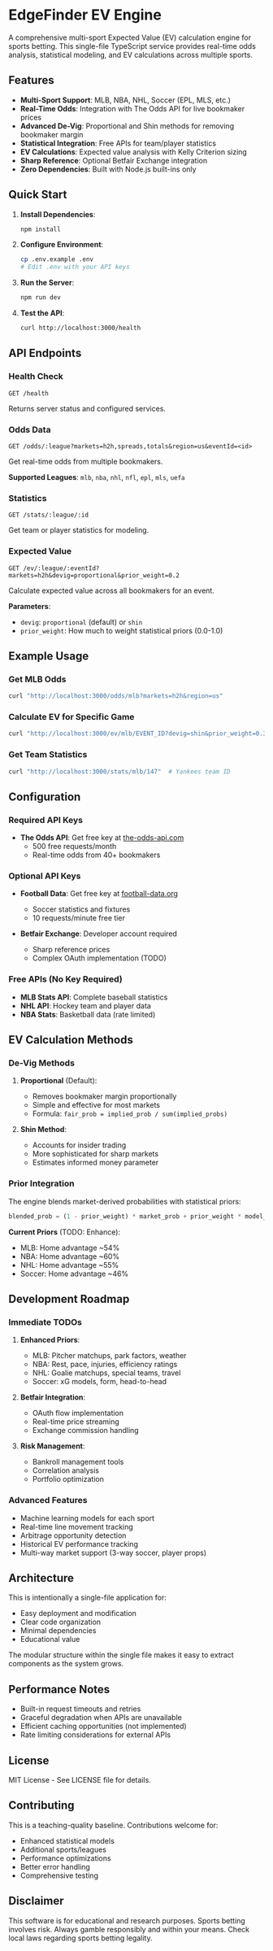 # EdgeFinder EV Engine

A comprehensive multi-sport Expected Value (EV) calculation engine for sports betting. This single-file TypeScript service provides real-time odds analysis, statistical modeling, and EV calculations across multiple sports.

## Features

- **Multi-Sport Support**: MLB, NBA, NHL, Soccer (EPL, MLS, etc.)
- **Real-Time Odds**: Integration with The Odds API for live bookmaker prices
- **Advanced De-Vig**: Proportional and Shin methods for removing bookmaker margin
- **Statistical Integration**: Free APIs for team/player statistics
- **EV Calculations**: Expected value analysis with Kelly Criterion sizing
- **Sharp Reference**: Optional Betfair Exchange integration
- **Zero Dependencies**: Built with Node.js built-ins only

## Quick Start

1. **Install Dependencies**:
   ```bash
   npm install
   ```

2. **Configure Environment**:
   ```bash
   cp .env.example .env
   # Edit .env with your API keys
   ```

3. **Run the Server**:
   ```bash
   npm run dev
   ```

4. **Test the API**:
   ```bash
   curl http://localhost:3000/health
   ```

## API Endpoints

### Health Check
```
GET /health
```
Returns server status and configured services.

### Odds Data
```
GET /odds/:league?markets=h2h,spreads,totals&region=us&eventId=<id>
```
Get real-time odds from multiple bookmakers.

**Supported Leagues**: `mlb`, `nba`, `nhl`, `nfl`, `epl`, `mls`, `uefa`

### Statistics
```
GET /stats/:league/:id
```
Get team or player statistics for modeling.

### Expected Value
```
GET /ev/:league/:eventId?markets=h2h&devig=proportional&prior_weight=0.2
```
Calculate expected value across all bookmakers for an event.

**Parameters**:
- `devig`: `proportional` (default) or `shin`
- `prior_weight`: How much to weight statistical priors (0.0-1.0)

## Example Usage

### Get MLB Odds
```bash
curl "http://localhost:3000/odds/mlb?markets=h2h&region=us"
```

### Calculate EV for Specific Game
```bash
curl "http://localhost:3000/ev/mlb/EVENT_ID?devig=shin&prior_weight=0.3"
```

### Get Team Statistics
```bash
curl "http://localhost:3000/stats/mlb/147"  # Yankees team ID
```

## Configuration

### Required API Keys

- **The Odds API**: Get free key at [the-odds-api.com](https://the-odds-api.com/)
  - 500 free requests/month
  - Real-time odds from 40+ bookmakers

### Optional API Keys

- **Football Data**: Get free key at [football-data.org](https://www.football-data.org/)
  - Soccer statistics and fixtures
  - 10 requests/minute free tier

- **Betfair Exchange**: Developer account required
  - Sharp reference prices
  - Complex OAuth implementation (TODO)

### Free APIs (No Key Required)

- **MLB Stats API**: Complete baseball statistics
- **NHL API**: Hockey team and player data  
- **NBA Stats**: Basketball data (rate limited)

## EV Calculation Methods

### De-Vig Methods

1. **Proportional** (Default):
   - Removes bookmaker margin proportionally
   - Simple and effective for most markets
   - Formula: `fair_prob = implied_prob / sum(implied_probs)`

2. **Shin Method**:
   - Accounts for insider trading
   - More sophisticated for sharp markets
   - Estimates informed money parameter

### Prior Integration

The engine blends market-derived probabilities with statistical priors:

```typescript
blended_prob = (1 - prior_weight) * market_prob + prior_weight * model_prob
```

**Current Priors** (TODO: Enhance):
- MLB: Home advantage ~54%
- NBA: Home advantage ~60%  
- NHL: Home advantage ~55%
- Soccer: Home advantage ~46%

## Development Roadmap

### Immediate TODOs

1. **Enhanced Priors**:
   - MLB: Pitcher matchups, park factors, weather
   - NBA: Rest, pace, injuries, efficiency ratings
   - NHL: Goalie matchups, special teams, travel
   - Soccer: xG models, form, head-to-head

2. **Betfair Integration**:
   - OAuth flow implementation
   - Real-time price streaming
   - Exchange commission handling

3. **Risk Management**:
   - Bankroll management tools
   - Correlation analysis
   - Portfolio optimization

### Advanced Features

- Machine learning models for each sport
- Real-time line movement tracking
- Arbitrage opportunity detection
- Historical EV performance tracking
- Multi-way market support (3-way soccer, player props)

## Architecture

This is intentionally a single-file application for:
- Easy deployment and modification
- Clear code organization
- Minimal dependencies
- Educational value

The modular structure within the single file makes it easy to extract components as the system grows.

## Performance Notes

- Built-in request timeouts and retries
- Graceful degradation when APIs are unavailable
- Efficient caching opportunities (not implemented)
- Rate limiting considerations for external APIs

## License

MIT License - See LICENSE file for details.

## Contributing

This is a teaching-quality baseline. Contributions welcome for:
- Enhanced statistical models
- Additional sports/leagues
- Performance optimizations
- Better error handling
- Comprehensive testing

## Disclaimer

This software is for educational and research purposes. Sports betting involves risk. Always gamble responsibly and within your means. Check local laws regarding sports betting legality.